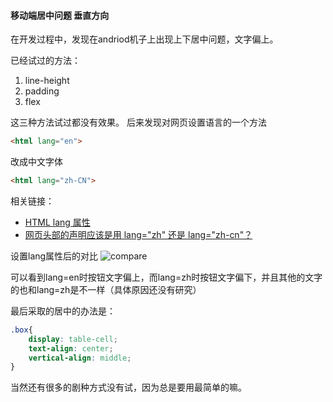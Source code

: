 #### 移动端居中问题 垂直方向

在开发过程中，发现在andriod机子上出现上下居中问题，文字偏上。

已经试过的方法：

1. line-height 
2. padding
3. flex

这三种方法试过都没有效果。
后来发现对网页设置语言的一个方法

```html
<html lang="en">
```
改成中文字体
```html
<html lang="zh-CN">
```

相关链接： 
* [HTML lang 属性](http://www.w3school.com.cn/tags/att_standard_lang.asp)
* [网页头部的声明应该是用 lang="zh" 还是 lang="zh-cn"？](https://www.zhihu.com/question/20797118)

设置lang属性后的对比
![compare](https://i.screenshot.net/7k8oqse)

可以看到lang=en时按钮文字偏上，而lang=zh时按钮文字偏下，并且其他的文字的也和lang=zh是不一样（具体原因还没有研究）

最后采取的居中的办法是：

```css
.box{
    display: table-cell;
    text-align: center;
    vertical-align: middle;
}
```
当然还有很多的剧种方式没有试，因为总是要用最简单的嘛。
